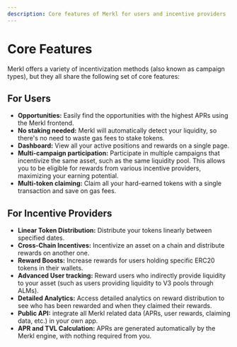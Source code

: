 ```yaml
---
description: Core features of Merkl for users and incentive providers
---
```


# Core Features

Merkl offers a variety of incentivization methods (also known as campaign types), but they all share the following set of core features:

## For Users

* **Opportunities:** Easily find the opportunities with the highest APRs using the Merkl frontend.
* **No staking needed:** Merkl will automatically detect your liquidity, so there's no need to waste gas fees to stake tokens.
* **Dashboard:** View all your active positions and rewards on a single page.
* **Multi-campaign participation:** Participate in multiple campaigns that incentivize the same asset, such as the same liquidity pool. This allows you to be eligible for rewards from various incentive providers, maximizing your earning potential.
* **Multi-token claiming:** Claim all your hard-earned tokens with a single transaction and save on gas fees.

## For Incentive Providers

* **Linear Token Distribution:** Distribute your tokens linearly between specified dates.
* **Cross-Chain Incentives:** Incentivize an asset on a chain and distribute rewards on another one.
* **Reward Boosts:** Increase rewards for users holding specific ERC20 tokens in their wallets.
* **Advanced User tracking:** Reward users who indirectly provide liquidity to your asset (such as users providing liquidity to V3 pools through ALMs).
* **Detailed Analytics:** Access detailed analytics on reward distribution to see who has been rewarded and when they claimed their rewards.
* **Public API:** integrate all Merkl related data (APRs, user rewards, claiming data, etc.) in your own app.
* **APR and TVL Calculation:** APRs are generated automatically by the Merkl engine, with nothing required from you.
